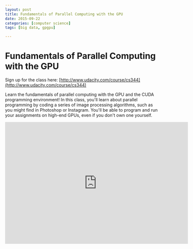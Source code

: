 ```yaml
---
layout: post
title: Fundamentals of Parallel Computing with the GPU
date: 2015-09-22
categories: [computer science]
tags: [big data, gpgpu]

---
```



# Fundamentals of Parallel Computing with the GPU

Sign up for the class here:
[http://www.udacity.com/course/cs344](http://www.udacity.com/course/cs344)

Learn the fundamentals of parallel computing with the GPU and the CUDA programming environment! In this class, you'll learn about parallel programming by coding a series of image processing algorithms, such as you might find in Photoshop or Instagram. You'll be able to program and run your assignments on high-end GPUs, even if you don't own one yourself.

<iframe width="600" height="400" src="https://www.youtube.com/embed/zb49vDrOxgA?list=PLAwxTw4SYaPm0z11jGTXRF7RuEEAgsIwH" frameborder="0" allowfullscreen></iframe>
